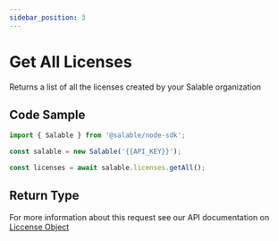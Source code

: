 ```yaml
---
sidebar_position: 3
---
```


# Get All Licenses

Returns a list of all the licenses created by your Salable organization

## Code Sample

```typescript
import { Salable } from '@salable/node-sdk';

const salable = new Salable('{{API_KEY}}');

const licenses = await salable.licenses.getAll();
```

## Return Type

For more information about this request see our API documentation on [Liccense Object](https://docs.salable.app/api/v2#tag/Licenses/operation/getLicenseByUuid)

